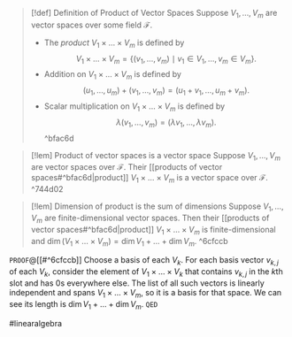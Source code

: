 > [!def] Definition of Product of Vector Spaces
> Suppose $V_{1},\dots,V_{m}$ are vector spaces over some field $\mathcal{F}$.
> - The *product* $V_{1} \times\dots \times V_{m}$ is defined by $$V_{1} \times \dots \times V_{m} = \{(v_{1},\dots,v_{m}) \mid v_{1} \in V_{1}, \dots,v_{m} \in V_{m} \}.$$
> - Addition on $V_{1} \times \dots \times V_{m}$ is defined by $$(u_{1},\dots,u_{m}) + (v_{1},\dots,v_{m}) = (u_{1} + v_{1},\dots,u_{m}+v_{m}).$$
> - Scalar multiplication on $V_{1} \times \dots \times V_{m}$ is defined by $$\lambda(v_{1},\dots,v_{m}) = (\lambda v_{1},\dots,\lambda v_{m}).$$^bfac6d

> [!lem] Product of vector spaces is a vector space
> Suppose $V_{1},\dots,V_{m}$ are vector spaces over $\mathcal{F}$. Their [[products of vector spaces#^bfac6d|product]] $V_{1}\times\dots \times V_{m}$ is a vector space over $\mathcal{F}$. ^744d02

> [!lem] Dimension of product is the sum of dimensions
> Suppose $V_{1},\dots,V_{m}$ are finite-dimensional vector spaces. Then their [[products of vector spaces#^bfac6d|product]] $V_{1} \times \dots \times V_{m}$ is finite-dimensional and $\dim (V_{1} \times \dots \times V_{m}) = \dim V_{1} + \dots + \dim V_{m}$. ^6cfccb

`PROOF`@[[#^6cfccb]]
Choose a basis of each $V_{k}$. For each basis vector $v_{k,j}$ of each $V_{k}$, consider the element of $V_{1} \times \dots \times V_{k}$ that contains $v_{k,j}$ in the $k$th slot and has $0$s everywhere else. The list of all such vectors is linearly independent and spans $V_{1} \times \dots \times V_{m}$, so it is a basis for that space. We can see its length is $\dim V_{1} + \dots + \dim V_{m}$.
`QED`

#linearalgebra